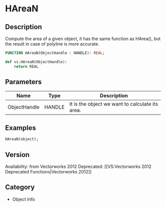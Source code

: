 # HAreaN

## Description
Compute the area of a given object, it has the same function as HArea(), but the result in case of polyline is more accurate.

```pascal
FUNCTION HAreaN(ObjectHandle : HANDLE): REAL;
```

```python
def vs.HAreaN(ObjectHandle):
    return REAL
```

## Parameters
|Name|Type|Description|
|---|---|---|
|ObjectHandle|HANDLE|It is the object we want to calculate its area.|

## Examples
```pascal
HAreaN(object);
```

## Version
Availability: from Vectorworks 2012
Deprecated: [[VS:Vectorworks 2012 Deprecated Functions|Vectorworks 2012]]

## Category
* Object Info

